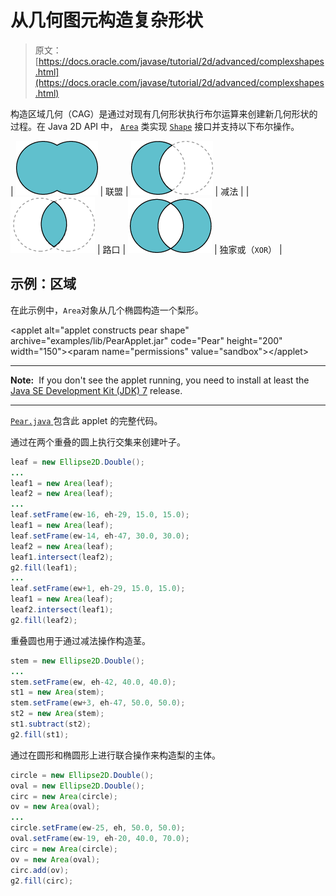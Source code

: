 # 从几何图元构造复杂形状

> 原文： [https://docs.oracle.com/javase/tutorial/2d/advanced/complexshapes.html](https://docs.oracle.com/javase/tutorial/2d/advanced/complexshapes.html)

构造区域几何（CAG）是通过对现有几何形状执行布尔运算来创建新几何形状的过程。在 Java 2D API 中， [`Area`](https://docs.oracle.com/javase/8/docs/api/java/awt/geom/Area.html) 类实现 [`Shape`](https://docs.oracle.com/javase/8/docs/api/java/awt/Shape.html) 接口并支持以下布尔操作。

| ![Venn diagram showing Union](img/4e75256136509d13f578baa900242e32.jpg) | 联盟 | ![Venn diagram showing Subtraction](img/5ffb2a95b523f30f6da456896a9673be.jpg) | 减法 |
| ![Venn diagram showing Intersection](img/2c237bc5eaa2f2af4a3e028fe18a0424.jpg) | 路口 | ![Venn diagram showing Exclusive-or operation](img/36d24fe543c671024e323c5e599530ca.jpg) | 独家或（`XOR`） |

## 示例：区域

在此示例中，`Area`对象从几个椭圆构造一个梨形。

&lt;applet alt="applet constructs pear shape" archive="examples/lib/PearApplet.jar" code="Pear" height="200" width="150"&gt;&lt;param name="permissions" value="sandbox"&gt;&lt;/applet&gt;

* * *

**Note:**  If you don't see the applet running, you need to install at least the [Java SE Development Kit (JDK) 7](http://www.oracle.com/technetwork/java/javase/downloads/index.html) release.

* * *

[``Pear.java`` ](examples/Pear.java)包含此 applet 的完整代码。

通过在两个重叠的圆上执行交集来创建叶子。

```java
leaf = new Ellipse2D.Double();
...
leaf1 = new Area(leaf);
leaf2 = new Area(leaf);
...
leaf.setFrame(ew-16, eh-29, 15.0, 15.0);
leaf1 = new Area(leaf);
leaf.setFrame(ew-14, eh-47, 30.0, 30.0);
leaf2 = new Area(leaf);
leaf1.intersect(leaf2);
g2.fill(leaf1);
...
leaf.setFrame(ew+1, eh-29, 15.0, 15.0);
leaf1 = new Area(leaf);
leaf2.intersect(leaf1);
g2.fill(leaf2);

```

重叠圆也用于通过减法操作构造茎。

```java
stem = new Ellipse2D.Double();
...
stem.setFrame(ew, eh-42, 40.0, 40.0);
st1 = new Area(stem);
stem.setFrame(ew+3, eh-47, 50.0, 50.0);
st2 = new Area(stem);
st1.subtract(st2);
g2.fill(st1);

```

通过在圆形和椭圆形上进行联合操作来构造梨的主体。

```java
circle = new Ellipse2D.Double();
oval = new Ellipse2D.Double();
circ = new Area(circle);
ov = new Area(oval);
...
circle.setFrame(ew-25, eh, 50.0, 50.0);
oval.setFrame(ew-19, eh-20, 40.0, 70.0);
circ = new Area(circle);
ov = new Area(oval);
circ.add(ov);
g2.fill(circ);

```